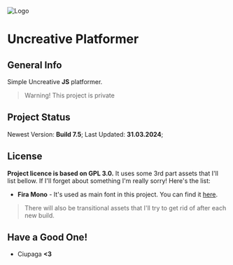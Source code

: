 ![Logo](https://cdn.discordapp.com/attachments/822928311487299687/1224051418541985833/Logo2.png?ex=661c15b7&is=6609a0b7&hm=56b7e72fde14e66b4c187f1ecc2764d4759df027048a7292d7617dbf64bba812&)
# Uncreative Platformer

## General Info
Simple Uncreative **JS** platformer.
> Warning! This project is private

## Project Status
Newest Version: **Build 7.5**;
Last Updated: **31.03.2024**;

## License
**Project licence is based on GPL 3.0.** It uses some 3rd part assets that I'll list bellow. If I'll forget about something I'm really sorry! Here's the list:
- **Fira Mono** - It's used as main font in this project. You can find it [here](https://github.com/mozilla/Fira).

> There will also be transitional assets that I'll try to get rid of after each new build.

## Have a Good One!
- Ciupaga **<3**

